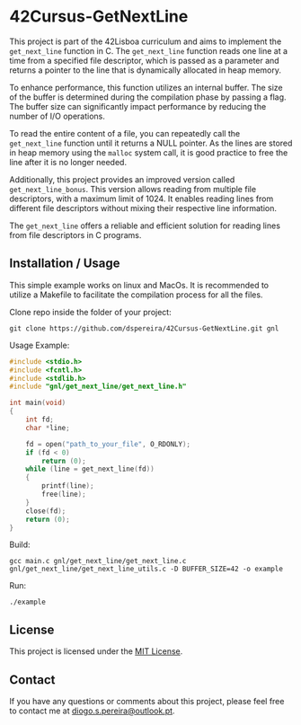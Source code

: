 # 42Cursus-GetNextLine

This project is part of the 42Lisboa curriculum and aims to implement the `get_next_line` function in C. The `get_next_line` function reads one line at a time from a specified file descriptor, which is passed as a parameter and returns a pointer to the line that is dynamically allocated in heap memory.

To enhance performance, this function utilizes an internal buffer. The size of the buffer is determined during the compilation phase by passing a flag. The buffer size can significantly impact performance by reducing the number of I/O operations.

To read the entire content of a file, you can repeatedly call the `get_next_line` function until it returns a NULL pointer. As the lines are stored in heap memory using the `malloc` system call, it is good practice to free the line after it is no longer needed.

Additionally, this project provides an improved version called `get_next_line_bonus`. This version allows reading from multiple file descriptors, with a maximum limit of 1024. It enables reading lines from different file descriptors without mixing their respective line information.

The `get_next_line` offers a reliable and efficient solution for reading lines from file descriptors in C programs.

## Installation / Usage

This simple example works on linux and MacOs. It is recommended to utilize a Makefile to facilitate the compilation process for all the files.

Clone repo inside the folder of your project:
```shell
git clone https://github.com/dspereira/42Cursus-GetNextLine.git gnl
```
Usage Example:
```C
#include <stdio.h>
#include <fcntl.h>
#include <stdlib.h>
#include "gnl/get_next_line/get_next_line.h"

int main(void)
{
    int fd;
    char *line;

    fd = open("path_to_your_file", O_RDONLY);
    if (fd < 0)
        return (0);
    while (line = get_next_line(fd))
    {
        printf(line);
        free(line);
    }
    close(fd);
    return (0);
}
```
Build:
```shell
gcc main.c gnl/get_next_line/get_next_line.c gnl/get_next_line/get_next_line_utils.c -D BUFFER_SIZE=42 -o example
```
Run:
```shell
./example
```

## License

This project is licensed under the [MIT License](https://github.com/dspereira/42Cursus-GetNextLine/blob/main/LICENSE).

## Contact

If you have any questions or comments about this project, please feel free to contact me at diogo.s.pereira@outlook.pt.
